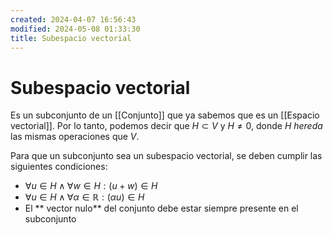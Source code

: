 ```yaml
---
created: 2024-04-07 16:56:43
modified: 2024-05-08 01:33:30
title: Subespacio vectorial
---
```


# Subespacio vectorial

Es un subconjunto de un [[Conjunto]] que ya sabemos que es un [[Espacio vectorial]]. Por lo tanto, podemos decir que $H \subset V$ y $H \neq 0$, donde $H$ *hereda* las mismas operaciones que $V$.

Para que un subconjunto sea un subespacio vectorial, se deben cumplir las siguientes condiciones:

- $\forall u \in H \land \forall w \in H : (u+w) \in H$
- $\forall u \in H \land \forall \alpha \in \mathbb{R} : (\alpha u) \in H$
- El ** vector nulo** del conjunto debe estar siempre presente en el subconjunto
